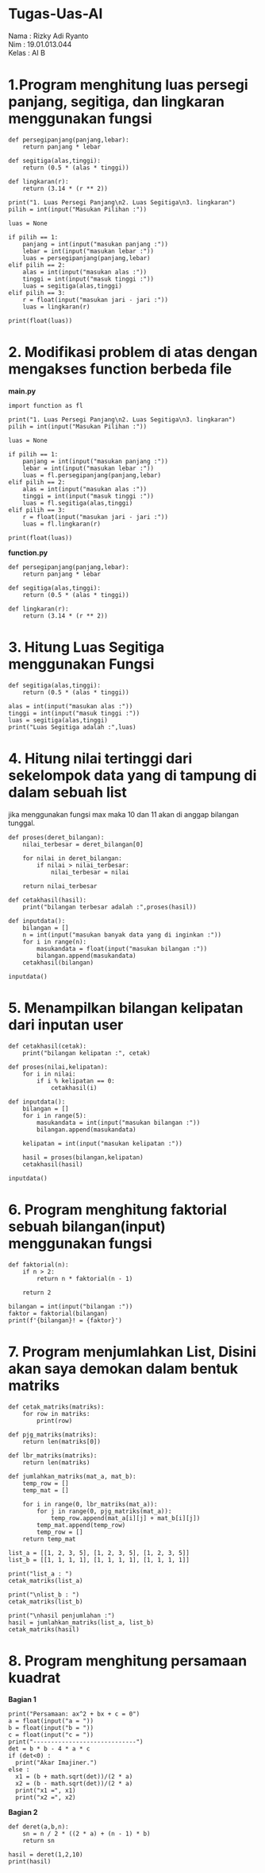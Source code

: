 # Tugas-Uas-AI

Nama  : Rizky Adi Ryanto<br>
Nim   : 19.01.013.044<br>
Kelas : AI B <br>

# 1.Program menghitung luas persegi panjang, segitiga, dan lingkaran menggunakan fungsi

```
def persegipanjang(panjang,lebar):
    return panjang * lebar

def segitiga(alas,tinggi):
    return (0.5 * (alas * tinggi))

def lingkaran(r):
    return (3.14 * (r ** 2))

print("1. Luas Persegi Panjang\n2. Luas Segitiga\n3. lingkaran")
pilih = int(input("Masukan Pilihan :"))

luas = None

if pilih == 1:
    panjang = int(input("masukan panjang :"))
    lebar = int(input("masukan lebar :"))
    luas = persegipanjang(panjang,lebar)
elif pilih == 2:
    alas = int(input("masukan alas :"))
    tinggi = int(input("masuk tinggi :"))
    luas = segitiga(alas,tinggi)
elif pilih == 3:
    r = float(input("masukan jari - jari :"))
    luas = lingkaran(r)

print(float(luas))
```

# 2. Modifikasi problem di atas dengan mengakses function berbeda file 

  <b> main.py </b>
```
import function as fl

print("1. Luas Persegi Panjang\n2. Luas Segitiga\n3. lingkaran")
pilih = int(input("Masukan Pilihan :"))

luas = None

if pilih == 1:
    panjang = int(input("masukan panjang :"))
    lebar = int(input("masukan lebar :"))
    luas = fl.persegipanjang(panjang,lebar)
elif pilih == 2:
    alas = int(input("masukan alas :"))
    tinggi = int(input("masuk tinggi :"))
    luas = fl.segitiga(alas,tinggi)
elif pilih == 3:
    r = float(input("masukan jari - jari :"))
    luas = fl.lingkaran(r)

print(float(luas))
```

<b> function.py </b>
```
def persegipanjang(panjang,lebar):
    return panjang * lebar

def segitiga(alas,tinggi):
    return (0.5 * (alas * tinggi))

def lingkaran(r):
    return (3.14 * (r ** 2))
```

# 3. Hitung Luas Segitiga menggunakan Fungsi
```
def segitiga(alas,tinggi):
    return (0.5 * (alas * tinggi))

alas = int(input("masukan alas :"))
tinggi = int(input("masuk tinggi :"))
luas = segitiga(alas,tinggi)
print("Luas Segitiga adalah :",luas)
```

# 4. Hitung nilai tertinggi dari sekelompok data yang di tampung di dalam sebuah list

jika menggunakan fungsi max maka 10 dan 11 akan di anggap bilangan tunggal.
```
def proses(deret_bilangan):
    nilai_terbesar = deret_bilangan[0]

    for nilai in deret_bilangan:
        if nilai > nilai_terbesar:
            nilai_terbesar = nilai

    return nilai_terbesar
 
def cetakhasil(hasil):
    print("bilangan terbesar adalah :",proses(hasil))       

def inputdata():
    bilangan = []
    n = int(input("masukan banyak data yang di inginkan :"))
    for i in range(n):
        masukandata = float(input("masukan bilangan :"))
        bilangan.append(masukandata)
    cetakhasil(bilangan)
    
inputdata()
```

# 5. Menampilkan bilangan kelipatan dari inputan user
```
def cetakhasil(cetak):
    print("bilangan kelipatan :", cetak)

def proses(nilai,kelipatan):
    for i in nilai:
        if i % kelipatan == 0:
            cetakhasil(i)
            
def inputdata():
    bilangan = []
    for i in range(5):
        masukandata = int(input("masukan bilangan :"))
        bilangan.append(masukandata)

    kelipatan = int(input("masukan kelipatan :"))
    
    hasil = proses(bilangan,kelipatan)
    cetakhasil(hasil)
    
inputdata()
```

# 6. Program menghitung faktorial sebuah bilangan(input) menggunakan fungsi 

```
def faktorial(n):
    if n > 2:
        return n * faktorial(n - 1)
    
    return 2

bilangan = int(input("bilangan :"))
faktor = faktorial(bilangan)
print(f'{bilangan}! = {faktor}')
```

# 7. Program menjumlahkan List, Disini akan saya demokan dalam bentuk matriks
```
def cetak_matriks(matriks):
    for row in matriks:
        print(row)
 
def pjg_matriks(matriks):
    return len(matriks[0])
 
def lbr_matriks(matriks):
    return len(matriks)
 
def jumlahkan_matriks(mat_a, mat_b):
    temp_row = []
    temp_mat = []
 
    for i in range(0, lbr_matriks(mat_a)):
        for j in range(0, pjg_matriks(mat_a)):
            temp_row.append(mat_a[i][j] + mat_b[i][j])
        temp_mat.append(temp_row)
        temp_row = []
    return temp_mat
 
list_a = [[1, 2, 3, 5], [1, 2, 3, 5], [1, 2, 3, 5]]
list_b = [[1, 1, 1, 1], [1, 1, 1, 1], [1, 1, 1, 1]]
 
print("list_a : ")
cetak_matriks(list_a)
 
print("\nlist_b : ")
cetak_matriks(list_b)
 
print("\nhasil penjumlahan :")
hasil = jumlahkan_matriks(list_a, list_b)
cetak_matriks(hasil)
```
# 8. Program menghitung persamaan kuadrat

<b> Bagian 1 </b>
```
print("Persamaan: ax^2 + bx + c = 0")
a = float(input("a = "))
b = float(input("b = "))
c = float(input("c = "))
print("-----------------------------")
det = b * b - 4 * a * c
if (det<0) :
  print("Akar Imajiner.")
else :
  x1 = (b + math.sqrt(det))/(2 * a)
  x2 = (b - math.sqrt(det))/(2 * a)
  print("x1 =", x1)
  print("x2 =", x2)
```
<b> Bagian 2 </b>
```
def deret(a,b,n):
    sn = n / 2 * ((2 * a) + (n - 1) * b)
    return sn

hasil = deret(1,2,10)
print(hasil)
```

